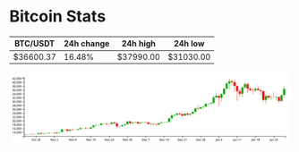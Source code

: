 # Bitcoin Stats

BTC/USDT|24h change|24h high|24h low|
|---|---|---|---|
|$36600.37|16.48%|$37990.00|$31030.00|

<img src="./chart.svg">
